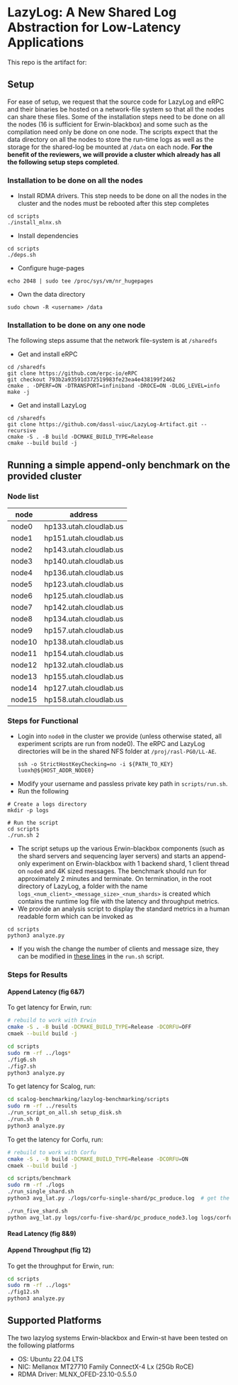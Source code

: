 # LazyLog: A New Shared Log Abstraction for Low-Latency Applications 
This repo is the artifact for: <to be added>

## Setup
For ease of setup, we request that the source code for LazyLog and eRPC and their binaries be hosted on a network-file system so that all the nodes can share these files. 
Some of the installation steps need to be done on all the nodes (16 is sufficient for Erwin-blackbox) and some such as the compilation need only be done on one node. The scripts expect that the data directory on all the nodes to store the run-time logs as well as the storage for the shared-log be mounted at `/data` on each node. **For the benefit of the reviewers, we will provide a cluster which already has all the following setup steps completed**. 

### Installation to be done on all the nodes
* Install RDMA drivers. This step needs to be done on all the nodes in the cluster and the nodes must be rebooted after this step completes
```
cd scripts
./install_mlnx.sh
```
* Install dependencies
```
cd scripts
./deps.sh
```
* Configure huge-pages
```
echo 2048 | sudo tee /proc/sys/vm/nr_hugepages
```
* Own the data directory
```
sudo chown -R <username> /data
```

### Installation to be done on any one node
The following steps assume that the network file-system is at `/sharedfs`
* Get and install eRPC 
```
cd /sharedfs
git clone https://github.com/erpc-io/eRPC
git checkout 793b2a93591d372519983fe23ea4e438199f2462
cmake . -DPERF=ON -DTRANSPORT=infiniband -DROCE=ON -DLOG_LEVEL=info
make -j
```
* Get and install LazyLog
```
cd /sharedfs
git clone https://github.com/dassl-uiuc/LazyLog-Artifact.git --recursive
cmake -S . -B build -DCMAKE_BUILD_TYPE=Release
cmake --build build -j
```
## Running a simple append-only benchmark on the provided cluster

### Node list
| node   | address                |
|--------|------------------------|
| node0  | hp133.utah.cloudlab.us |
| node1  | hp151.utah.cloudlab.us |
| node2  | hp143.utah.cloudlab.us |
| node3  | hp140.utah.cloudlab.us |
| node4  | hp136.utah.cloudlab.us |
| node5  | hp123.utah.cloudlab.us |
| node6  | hp125.utah.cloudlab.us |
| node7  | hp142.utah.cloudlab.us |
| node8  | hp134.utah.cloudlab.us |
| node9  | hp157.utah.cloudlab.us |
| node10 | hp138.utah.cloudlab.us |
| node11 | hp154.utah.cloudlab.us |
| node12 | hp132.utah.cloudlab.us |
| node13 | hp155.utah.cloudlab.us |
| node14 | hp127.utah.cloudlab.us |
| node15 | hp158.utah.cloudlab.us |

### Steps for Functional
* Login into `node0` in the cluster we provide (unless otherwise stated, all experiment scripts are run from node0). The eRPC and LazyLog directories will be in the shared NFS folder at `/proj/rasl-PG0/LL-AE`. 
  ```
  ssh -o StrictHostKeyChecking=no -i ${PATH_TO_KEY} luoxh@${HOST_ADDR_NODE0}
  ```
* Modify your username and passless private key path in `scripts/run.sh`. 
* Run the following 
```
# Create a logs directory
mkdir -p logs

# Run the script
cd scripts
./run.sh 2
```
* The script setups up the various Erwin-blackbox components (such as the shard servers and sequencing layer servers) and starts an append-only experiment on Erwin-blackbox with 1 backend shard, 1 client thread on `node0` and 4K sized messages. The benchmark should run for approximately 2 minutes and terminate. On termination, in the root directory of LazyLog, a folder with the name `logs_<num_client>_<message_size>_<num_shards>` is created which contains the runtime log file with the latency and throughput metrics. 
* We provide an analysis script to display the standard metrics in a human readable form which can be invoked as 
```
cd scripts
python3 analyze.py
```
* If you wish the change the number of clients and message size, they can be modified in [these lines](https://github.com/dassl-uiuc/LazyLog-Artifact/blob/465c9614e221845f77f3d2f425f47a48f21090b3/scripts/run.sh#L276-L279) in the `run.sh` script. 

### Steps for Results

#### Append Latency (fig 6&7)
To get latency for Erwin, run:
```bash
# rebuild to work with Erwin
cmake -S . -B build -DCMAKE_BUILD_TYPE=Release -DCORFU=OFF
cmaek --build build -j

cd scripts
sudo rm -rf ../logs*
./fig6.sh
./fig7.sh
python3 analyze.py
```
To get latency for Scalog, run:
```bash
cd scalog-benchmarking/lazylog-benchmarking/scripts
sudo rm -rf ../results
./run_script_on_all.sh setup_disk.sh
./run.sh 0
python3 analyze.py
```
To get the latency for Corfu, run:
```bash
# rebuild to work with Corfu
cmake -S . -B build -DCMAKE_BUILD_TYPE=Release -DCORFU=ON
cmaek --build build -j

cd scripts/benchmark
sudo rm -rf ./logs
./run_single_shard.sh
python3 avg_lat.py ./logs/corfu-single-shard/pc_produce.log  # get the latency for single shard

./run_five_shard.sh
python avg_lat.py logs/corfu-five-shard/pc_produce_node3.log logs/corfu-five-shard/pc_produce_node4.log  # get the latency for five shard
```

#### Read Latency (fig 8&9)


#### Append Throughput (fig 12)
To get the throughput for Erwin, run:
```bash
cd scripts
sudo rm -rf ../logs*
./fig12.sh
python3 analyze.py
```

## Supported Platforms
The two lazylog systems Erwin-blackbox and Erwin-st have been tested on the following platforms
* OS: Ubuntu 22.04 LTS
* NIC: Mellanox MT27710 Family ConnectX-4 Lx (25Gb RoCE)
* RDMA Driver: MLNX_OFED-23.10-0.5.5.0









